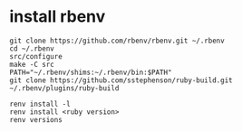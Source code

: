 # install rbenv
```
git clone https://github.com/rbenv/rbenv.git ~/.rbenv
cd ~/.rbenv
src/configure
make -C src
PATH="~/.rbenv/shims:~/.rbenv/bin:$PATH"
git clone https://github.com/sstephenson/ruby-build.git ~/.rbenv/plugins/ruby-build

renv install -l
renv install <ruby version>
renv versions
```

<!--stackedit_data:
eyJoaXN0b3J5IjpbLTk2MjM0MjI2XX0=
-->